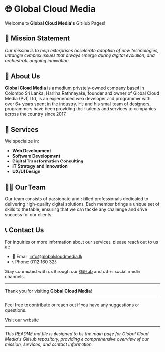 # 🌐 Global Cloud Media

[](https://img.shields.io/badge/#InnovateWithUs)

Welcome to **Global Cloud Media's** GitHub Pages!

## 🎯 Mission Statement

*Our mission is to help enterprises accelerate adoption of new technologies, untangle complex issues that always emerge during digital evolution, and orchestrate ongoing innovation.*

## 🏢 About Us

**Global Cloud Media** is a medium privately-owned company based in Colombo Sri Lanka, Haritha Rathnayake, founder and owner of Global Cloud Media (Pvt) Ltd, is an experienced web developer and programmer with over 6+ years spent in the industry. He and his small team of designers, programmers have been providing their talents and services to companies across the country since 2017.

## 🚀 Services

We specialize in:

- **Web Development**
- **Software Development**
- **Digital Transformation Consulting**
- **IT Strategy and Innovation**
- **UX/UI Design**

## 👨‍💼 Our Team

Our team consists of passionate and skilled professionals dedicated to delivering high-quality digital solutions. Each member brings a unique set of skills to the table, ensuring that we can tackle any challenge and drive success for our clients.

## 📞 Contact Us

For inquiries or more information about our services, please reach out to us at:

- 📧 Email: [info@globalcloudmedia.lk](mailto:info@globalcloudmedia.lk)
- 📞 Phone: 0112 160 328

Stay connected with us through our [GitHub](https://github.com/Global-Cloud-Media-Pvt-Ltd) and other social media channels.

---

Thank you for visiting **Global Cloud Media**!

---

Feel free to contribute or reach out if you have any suggestions or questions.

[Visit our website](https://globalcloudmedia.lk/)

---

*This README.md file is designed to be the main page for Global Cloud Media's GitHub repository, providing a comprehensive overview of our mission, services, and contact information.*
